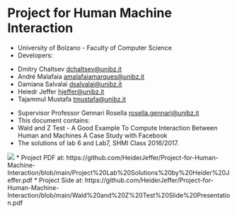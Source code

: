 # Project for Human Machine Interaction
* University of Bolzano - Faculty of Computer Science
* Developers:
- Dmitry Chaltsev dchaltsev@unibz.it 
- André Malafaia amalafaiamarques@unibz.it
- Damiana Salvalai dsalvalai@unibz.it
- Heiedr Jeffer hjeffer@unibz.it
- Tajammul Mustafa tmustafa@unibz.it

* Supervisor Professor Gennari Rosella rosella.gennari@unibz.it
* This document contains:
* Wald and Z Test - A Good Example To Compute Interaction Between Human and Machines A Case Study with Facebook
* The solutions of lab 6 and Lab7, SHMI Class 2016/2017.

<image src="/HeiderJeffer/Project-for-Human-Machine-Interaction/blob/main/Project%20Lab%20Solutions%20by%20Heider%20Jeffer.pdf"/>
* Project PDF at: https://github.com/HeiderJeffer/Project-for-Human-Machine-Interaction/blob/main/Project%20Lab%20Solutions%20by%20Heider%20Jeffer.pdf
* Project Side at: https://github.com/HeiderJeffer/Project-for-Human-Machine-Interaction/blob/main/Wald%20and%20Z%20Test%20Slide%20Presentation.pdf

